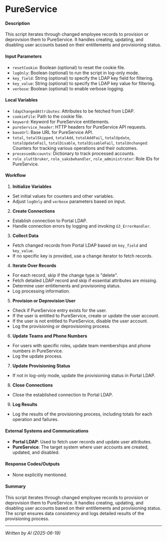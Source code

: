 # PureService

#### Description
This script iterates through changed employee records to provision or deprovision them to PureService. It handles creating, updating, and disabling user accounts based on their entitlements and provisioning status.

#### Input Parameters
- `resetCookie`: Boolean (optional) to reset the cookie file.
- `logOnly`: Boolean (optional) to run the script in log-only mode.
- `key_field`: String (optional) to specify the LDAP key field for filtering.
- `key_value`: String (optional) to specify the LDAP key value for filtering.
- `verbose`: Boolean (optional) to enable verbose logging.

#### Local Variables
- `ldapChangedAttributes`: Attributes to be fetched from LDAP.
- `cookieFile`: Path to the cookie file.
- `keyword`: Keyword for PureService entitlements.
- `pureService_header`: HTTP headers for PureService API requests.
- `baseUrl`: Base URL for PureService API.
- `total`, `totalSkipped`, `totalAdd`, `totalAddFail`, `totalUpdate`, `totalUpdateFail`, `totalDisable`, `totalDisableFail`, `totalUnchanged`: Counters for tracking various operations and their outcomes.
- `processedAccounts`: Dictionary to track processed accounts.
- `role_sluttbruker`, `role_saksbehandler`, `role_administrator`: Role IDs for PureService.

#### Workflow
1. **Initialize Variables**
- Set initial values for counters and other variables.
- Adjust `logOnly` and `verbose` parameters based on input.

2. **Create Connections**
- Establish connection to Portal LDAP.
- Handle connection errors by logging and invoking `G3_ErrorHandler`.

3. **Collect Data**
- Fetch changed records from Portal LDAP based on `key_field` and `key_value`.
- If no specific key is provided, use a change iterator to fetch records.

4. **Iterate Over Records**
- For each record, skip if the change type is "delete".
- Fetch detailed LDAP record and skip if essential attributes are missing.
- Determine user entitlements and provisioning status.
- Log processing information.

5. **Provision or Deprovision User**
- Check if PureService entry exists for the user.
- If the user is entitled to PureService, create or update the user account.
- If the user is not entitled to PureService, disable the user account.
- Log the provisioning or deprovisioning process.

6. **Update Teams and Phone Numbers**
- For users with specific roles, update team memberships and phone numbers in PureService.
- Log the update process.

7. **Update Provisioning Status**
- If not in log-only mode, update the provisioning status in Portal LDAP.

8. **Close Connections**
- Close the established connection to Portal LDAP.

9. **Log Results**
- Log the results of the provisioning process, including totals for each operation and failures.

#### External Systems and Communications
- **Portal LDAP**: Used to fetch user records and update user attributes.
- **PureService**: The target system where user accounts are created, updated, and disabled.

#### Response Codes/Outputs
- None explicitly mentioned.

#### Summary
This script iterates through changed employee records to provision or deprovision them to PureService. It handles creating, updating, and disabling user accounts based on their entitlements and provisioning status. The script ensures data consistency and logs detailed results of the provisioning process.


---

_Written by AI (2025-06-19)_
